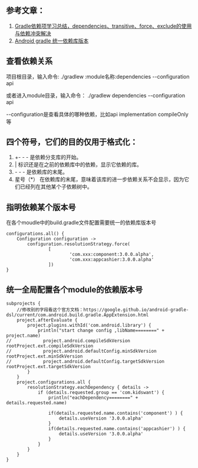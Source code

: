 ## 参考文章：
1. [Gradle依赖项学习总结，dependencies、transitive、force、exclude的使用与依赖冲突解决](http://www.paincker.com/gradle-dependencies)
2. [Android gradle 统一依赖库版本](https://blog.csdn.net/joye123/article/details/80457723)

## 查看依赖关系
项目根目录，输入命令:
./gradlew :module名称:dependencies --configuration api

或者进入module目录，输入命令：
./gradlew dependencies --configuration api

--configuration是查看具体的哪种依赖，比如api implementation compileOnly等

## 四个符号，它们的目的仅用于格式化：

1. +- - - 是依赖分支库的开始。
2. | 标识还是在之前的依赖库中的依赖，显示它依赖的库。
3. \- - - 是依赖库的末尾。
4. 星号（\*） 在依赖库的末尾，意味着该库的进一步依赖关系不会显示，因为它们已经列在其他某个子依赖树中。

## 指明依赖某个版本号

在各个moudle中的build.gradle文件配置需要统一的依赖库版本号

```
configurations.all() {
    Configuration configuration ->
        configuration.resolutionStrategy.force(
                [
                        'com.xxx:component:3.0.0.alpha',
                        'com.xxx:appcashier:3.0.0.alpha'
                ])
}
```

## 统一全局配置各个module的依赖版本号

```
subprojects {
    //修改别的字段看这个官方文档：https://google.github.io/android-gradle-dsl/current/com.android.build.gradle.AppExtension.html
    project.afterEvaluate {
        project.plugins.withId('com.android.library') {
            println("start change config ,libName========" + project.name)
//            project.android.compileSdkVersion rootProject.ext.compileSdkVersion
//            project.android.defaultConfig.minSdkVersion rootProject.ext.minSdkVersion
//            project.android.defaultConfig.targetSdkVersion rootProject.ext.targetSdkVersion
        }
    }
    project.configurations.all {
        resolutionStrategy.eachDependency { details ->
            if (details.requested.group == 'com.kidswant') {
                println("eachDependency========" + details.requested.name)

                if(details.requested.name.contains('component') ) {
                    details.useVersion '3.0.0.alpha'
                }
                if(details.requested.name.contains('appcashier') ) {
                    details.useVersion '3.0.0.alpha'
                }
            }
        }
    }
}
```